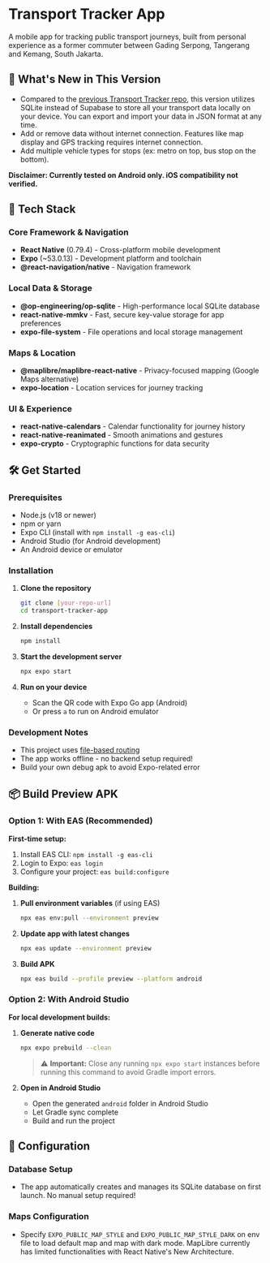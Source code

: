 # Transport Tracker App

A mobile app for tracking public transport journeys, built from personal experience as a former commuter between Gading Serpong, Tangerang and Kemang, South Jakarta.

## 🚀 What's New in This Version

- Compared to the [previous Transport Tracker repo](https://github.com/Simplegram/transport-tracker-app/tree/main), this version utilizes SQLite instead of Supabase to store all your transport data locally on your device. You can export and import your data in JSON format at any time.
- Add or remove data without internet connection. Features like map display and GPS tracking requires internet connection.
- Add multiple vehicle types for stops (ex: metro on top, bus stop on the bottom).

**Disclaimer: Currently tested on Android only. iOS compatibility not verified.**

## 📱 Tech Stack

### Core Framework & Navigation

- **React Native** (0.79.4) - Cross-platform mobile development
- **Expo** (\~53.0.13) - Development platform and toolchain
-  **@react-navigation/native** - Navigation framework

### Local Data & Storage

-  **@op-engineering/op-sqlite** - High-performance local SQLite database
- **react-native-mmkv** - Fast, secure key-value storage for app preferences
- **expo-file-system** - File operations and local storage management

### Maps & Location

-  **@maplibre/maplibre-react-native** - Privacy-focused mapping (Google Maps alternative)
- **expo-location** - Location services for journey tracking

### UI & Experience

- **react-native-calendars** - Calendar functionality for journey history
- **react-native-reanimated** - Smooth animations and gestures
- **expo-crypto** - Cryptographic functions for data security

## 🛠️ Get Started

### Prerequisites

- Node.js (v18 or newer)
- npm or yarn
- Expo CLI (install with `npm install -g eas-cli`)
- Android Studio (for Android development)
- An Android device or emulator

### Installation

1. **Clone the repository**

    ```bash
    git clone [your-repo-url]
    cd transport-tracker-app
    ```
2. **Install dependencies**

    ```bash
    npm install
    ```
3. **Start the development server**

    ```bash
    npx expo start
    ```
4. **Run on your device**

    - Scan the QR code with Expo Go app (Android)
    - Or press `a` to run on Android emulator

### Development Notes

- This project uses [file-based routing](https://docs.expo.dev/router/introduction)
- The app works offline - no backend setup required!
- Build your own debug apk to avoid Expo-related error

## 📦 Build Preview APK

### Option 1: With EAS (Recommended)

**First-time setup:**

1. Install EAS CLI: `npm install -g eas-cli`
2. Login to Expo: `eas login`
3. Configure your project: `eas build:configure`

**Building:**

1. **Pull environment variables** (if using EAS)

    ```bash
    npx eas env:pull --environment preview
    ```
2. **Update app with latest changes**

    ```bash
    npx eas update --environment preview
    ```
3. **Build APK**

    ```bash
    npx eas build --profile preview --platform android
    ```

### Option 2: With Android Studio

**For local development builds:**

1. **Generate native code**

    ```bash
    npx expo prebuild --clean
    ```

    > ⚠️ **Important:**  Close any running `npx expo start` instances before running this command to avoid Gradle import errors.
    >
2. **Open in Android Studio**

    - Open the generated `android` folder in Android Studio
    - Let Gradle sync complete
    - Build and run the project

## 🔧 Configuration

### Database Setup

- The app automatically creates and manages its SQLite database on first launch. No manual setup required!

### Maps Configuration

- Specify `EXPO_PUBLIC_MAP_STYLE` and `EXPO_PUBLIC_MAP_STYLE_DARK` on env file to load default map and map with dark mode. MapLibre currently has limited functionalities with React Native's New Architecture.
